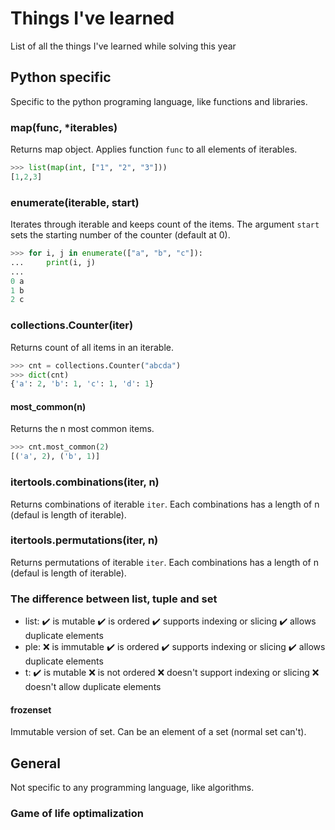 # Things I've learned
List of all the things I've learned while solving this year
## Python specific
Specific to the python programing language, like functions and libraries.
### map(func, *iterables)
Returns map object. Applies function `func` to all elements of iterables.
```python
>>> list(map(int, ["1", "2", "3"]))
[1,2,3]
```

### enumerate(iterable, start)
Iterates through iterable and keeps count of the items. The argument `start` sets the starting number of the counter (default at 0).
```python
>>> for i, j in enumerate(["a", "b", "c"]):
...     print(i, j)
... 
0 a
1 b
2 c
```

### collections.Counter(iter)
Returns count of all items in an iterable.
```python
>>> cnt = collections.Counter("abcda")
>>> dict(cnt)
{'a': 2, 'b': 1, 'c': 1, 'd': 1}
```
#### most_common(n)
Returns the n most common items.
```python
>>> cnt.most_common(2)
[('a', 2), ('b', 1)]
```

### itertools.combinations(iter, n)
Returns combinations of iterable `iter`. Each combinations has a length of n (defaul is length of iterable).

### itertools.permutations(iter, n)
Returns permutations of iterable `iter`. Each combinations has a length of n (defaul is length of iterable).

### The difference between list, tuple and set
 - list:
   ✔️ is mutable 
   ✔️ is ordered
   ✔️ supports indexing or slicing
   ✔️ allows duplicate elements
 - ple:
   ❌ is immutable
   ✔️ is ordered
   ✔️ supports indexing or slicing
   ✔️ allows duplicate elements
 - t:
   ✔️ is mutable
   ❌ is not ordered
   ❌ doesn't support indexing or slicing
   ❌ doesn't allow duplicate elements
#### frozenset
Immutable version of set. Can be an element of a set (normal set can't).

## General
Not specific to any programming language, like algorithms.
### Game of life optimalization
